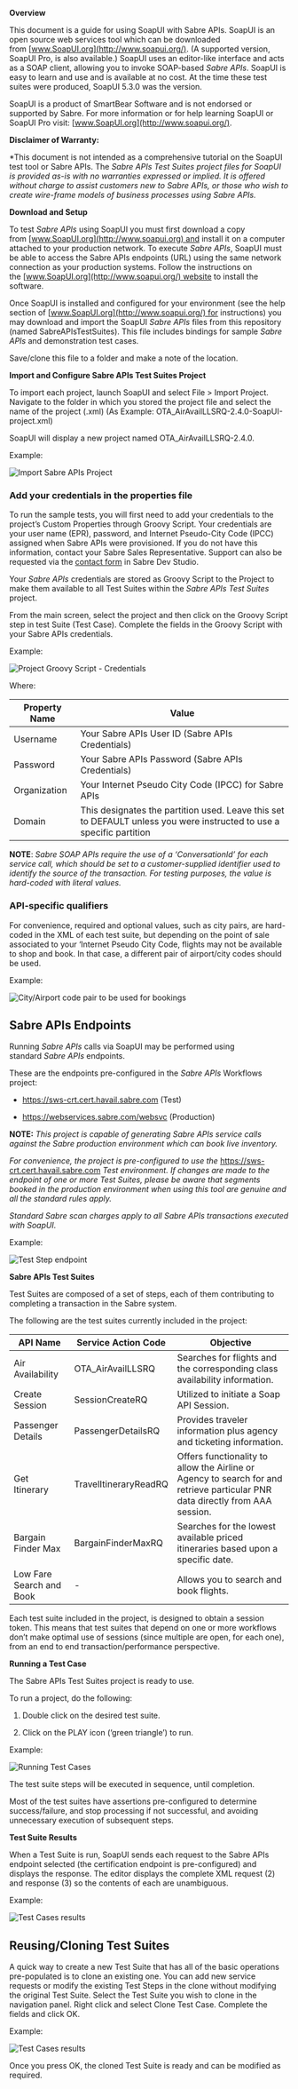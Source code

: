 **Overview**

This document is a guide for using SoapUI with Sabre APIs. SoapUI is an
open source web services tool which can be downloaded
from [www.SoapUI.org](http://www.soapui.org/). (A supported version,
SoapUI Pro, is also available.) SoapUI uses an editor-like interface and
acts as a SOAP client, allowing you to invoke SOAP-based *Sabre APIs*.
SoapUI is easy to learn and use and is available at no cost. At the time
these test suites were produced, SoapUI 5.3.0 was the version.

SoapUI is a product of SmartBear Software and is not endorsed or
supported by Sabre. For more information or for help learning SoapUI or
SoapUI Pro visit: [www.SoapUI.org](http://www.soapui.org/).

**Disclaimer of Warranty:**

\*This document is not intended as a comprehensive tutorial on the
SoapUI test tool or Sabre APIs. The *Sabre APIs* *Test Suites project
files for SoapUI is provided as-is with no warranties expressed or
implied. It is offered without charge to assist customers new to Sabre
APIs, or those who wish to create wire-frame models of business
processes using Sabre APIs.*

**Download and Setup**

To test *Sabre APIs* using SoapUI you must first download a copy
from [www.SoapUI.org](http://www.soapui.org) and install it on a
computer attached to your production network. To execute *Sabre APIs*,
SoapUI must be able to access the Sabre APIs endpoints (URL) using the
same network connection as your production systems. Follow the
instructions on the [www.SoapUI.org](http://www.soapui.org/) website to
install the software.

Once SoapUI is installed and configured for your environment (see the
help section of [www.SoapUI.org](http://www.soapui.org/) for
instructions) you may download and import the SoapUI *Sabre APIs* files
from this repository (named SabreAPIsTestSuites). This file includes
bindings for sample *Sabre APIs* and demonstration test cases.

Save/clone this file to a folder and make a note of the location.

**Import and Configure Sabre APIs Test Suites Project**

To import each project, launch SoapUI and select File &gt; Import
Project. Navigate to the folder in which you stored the project file and
select the name of the project (.xml) (As Example:
OTA\_AirAvailLLSRQ-2.4.0-SoapUI-project.xml)

SoapUI will display a new project named OTA\_AirAvailLLSRQ-2.4.0.

Example:

![Import Sabre APIs Project](/SabreAPIsTestSuites/img/ImportSoapUIprojectFile.png)

### Add your credentials in the properties file

To run the sample tests, you will first need to add your credentials to
the project’s Custom Properties through Groovy Script. Your credentials
are your user name (EPR), password, and Internet Pseudo-City Code (IPCC)
assigned when Sabre APIs were provisioned. If you do not have this
information, contact your Sabre Sales Representative. Support can also
be requested via the [contact
form](https://developer.sabre.com/contact) in Sabre Dev Studio.

Your *Sabre APIs* credentials are stored as Groovy Script to the Project
to make them available to all Test Suites within the *Sabre APIs Test
Suites* project.

From the main screen, select the project and then click on the Groovy
Script step in test Suite (Test Case). Complete the fields in the Groovy
Script with your Sabre APIs credentials.

Example:

![Project Groovy Script - Credentials](/SabreAPIsTestSuites/img/ChangetheCredentials.png)

Where:

| **Property Name** | **Value**                                                                                                            |
|-------------------|----------------------------------------------------------------------------------------------------------------------|
| Username          | Your Sabre APIs User ID (Sabre APIs Credentials)                                                                     |
| Password          | Your Sabre APIs Password (Sabre APIs Credentials)                                                                    |
| Organization      | Your Internet Pseudo City Code (IPCC) for Sabre APIs                                                                 |
| Domain            | This designates the partition used. Leave this set to DEFAULT unless you were instructed to use a specific partition |

**NOTE**: *Sabre SOAP APIs require the use of a ‘ConversationId’ for
each service call, which should be set to a customer-supplied identifier
used to identify the source of the transaction. For testing purposes,
the value is hard-coded with literal values.*

### API-specific qualifiers

For convenience, required and optional values, such as city pairs, are
hard-coded in the XML of each test suite, but depending on the point of
sale associated to your ‘Internet Pseudo City Code, flights may not be
available to shop and book. In that case, a different pair of
airport/city codes should be used.

Example:

![City/Airport code pair to be used for
bookings](/SabreAPIsTestSuites/img/CityAirportCodePairHardCoded.png)

Sabre APIs Endpoints
--------------------

Running *Sabre APIs* calls via SoapUI may be performed using
standard *Sabre APIs* endpoints.

These are the endpoints pre-configured in the *Sabre APIs* Workflows
project:

-   [](https://sws3-crt.cert.sabre.com/)
    https://sws-crt.cert.havail.sabre.com (Test)

-   https://webservices.sabre.com/websvc (Production)

**NOTE:** *This project is capable of generating Sabre APIs service
calls against the Sabre production environment which can book live
inventory.*

*For convenience, the project is pre-configured to use the*
https://sws-crt.cert.havail.sabre.com *Test environment.* *If changes
are made to the endpoint of one or more Test Suites, please be aware
that segments booked in the production environment when using this tool
are genuine and all the standard rules apply.*

*Standard Sabre scan charges apply to all Sabre APIs transactions
executed with SoapUI.*

Example:

![Test Step endpoint](/SabreAPIsTestSuites/img/TestStepEndPoint.png)

**Sabre APIs Test Suites**

Test Suites are composed of a set of steps, each of them contributing to
completing a transaction in the Sabre system.

The following are the test suites currently included in the project:

| **API Name**             | **Service Action Code** | **Objective**                                                                                                                 |
|--------------------------|-------------------------|-------------------------------------------------------------------------------------------------------------------------------|
| Air Availability         | OTA\_AirAvailLLSRQ      | Searches for flights and the corresponding class availability information.                                                    |
| Create Session           | SessionCreateRQ         | Utilized to initiate a Soap API Session.                                                                                      |
| Passenger Details        | PassengerDetailsRQ      | Provides traveler information plus agency and ticketing information.                                                          |
| Get Itinerary            | TravelItineraryReadRQ   | Offers functionality to allow the Airline or Agency to search for and retrieve particular PNR data directly from AAA session. |
| Bargain Finder Max       | BargainFinderMaxRQ      | Searches for the lowest available priced itineraries based upon a specific date.                                              |
| Low Fare Search and Book | -                       | Allows you to search and book flights.                                                                                        |

Each test suite included in the project, is designed to obtain a session
token. This means that test suites that depend on one or more workflows
don’t make optimal use of sessions (since multiple are open, for each
one), from an end to end transaction/performance perspective.

**Running a Test Case**

The Sabre APIs Test Suites project is ready to use.

To run a project, do the following:

1.  Double click on the desired test suite.

2.  Click on the PLAY icon (‘green triangle’) to run.

Example:

![Running Test Cases](/SabreAPIsTestSuites/img/RunningTestCases.png)

The test suite steps will be executed in sequence, until completion.

Most of the test suites have assertions pre-configured to determine
success/failure, and stop processing if not successful, and avoiding
unnecessary execution of subsequent steps.

**Test Suite Results**

When a Test Suite is run, SoapUI sends each request to the Sabre APIs
endpoint selected (the certification endpoint is pre-configured) and
displays the response. The editor displays the complete XML request (2)
and response (3) so the contents of each are unambiguous.

Example:

![Test Cases results](/SabreAPIsTestSuites/img/TestCaseResults.png)

 Reusing/Cloning Test Suites
----------------------------

A quick way to create a new Test Suite that has all of the basic
operations pre-populated is to clone an existing one. You can add new
service requests or modify the existing Test Steps in the clone without
modifying the original Test Suite. Select the Test Suite you wish to
clone in the navigation panel. Right click and select Clone Test Case.
Complete the fields and click OK.

Example:

![Test Cases results](/SabreAPIsTestSuites/img/CloningTestCases.png)

Once you press OK, the cloned Test Suite is ready and can be modified as
required.
